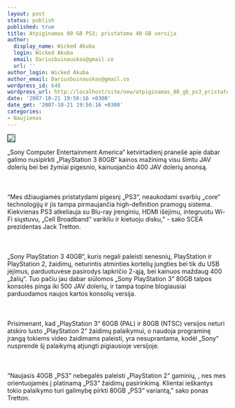 ```yaml
---
layout: post
status: publish
published: true
title: Atpiginamas 80 GB PS3; pristatoma 40 GB versija
author:
  display_name: Wicked Akuba
  login: Wicked Akuba
  email: Dariusbuinauskas@gmail.co
  url: ''
author_login: Wicked Akuba
author_email: Dariusbuinauskas@gmail.co
wordpress_id: 648
wordpress_url: http://localhost/site/new/atpiginamas_80_gb_ps3_pristatoma_40_gb_versija/
date: '2007-10-21 19:56:16 +0300'
date_gmt: '2007-10-21 19:56:16 +0300'
categories:
- Naujienos
---
```

<div class="imgright"><img src="http://www.shop4giftsonline.co.uk/USERIMAGES/ps3black.jpg" border="1"></div>
<p>„Sony Computer Entertainment America“ ketvirtadienį pranešė apie dabar galimo nusipirkti „PlayStation 3 80GB“ kainos mažinimą visu šimtu JAV dolerių bei bei žymiai pigesnio, kainuojančio 400 JAV dolerių anonsą.<br />
<br><br />
<br>“Mes džiaugiamės pristatydami pigesnį „PS3“, neaukodami svarbių „core“ technologijų ir jis tampa pirmaujančia high-definition pramogų sistema. Kiekvienas PS3 atkeliauja su Blu-ray įrenginiu, HDMI išėjimu,  integruotu Wi-Fi siųstuvu, „Cell Broadband“ varikliu ir kietuoju disku,”  - sako SCEA prezidentas Jack Tretton.<br />
<br><br />
<br>„Sony PlayStation 3 40GB“, kuris negali paleisti senesnių, PlayStation ir PlayStation 2, žaidimų, neturintis atminties kortelių jungties bei tik du USB įėjimus, parduotuvėse pasirodys lapkričio 2-ąją, bei kainuos maždaug 400 „žalių“. Tuo pačiu jau dabar siūlomos „Sony PlayStation 3“ 80GB talpos konsolės pinga iki 500 JAV dolerių, ir tampa topine blogiausiai parduodamos naujos kartos konsolių versija.<br />
<br><br />
<br>Prisimenant, kad „PlayStation 3“ 60GB (PAL) ir 80GB (NTSC) versijos neturi atskiro lusto „PlayStation 2“ žaidimų palaikymui, o naudoja programinę įrangą tokiems video žaidimams paleisti, yra nesuprantama, kodėl „Sony“ nusprendė šį palaikymą atjungti pigiausioje versijoje.<br />
<br><br />
<br>“Naujasis 40GB „PS3“ nebegalės paleisti „PlayStation 2“ gaminių, , nes mes orientuojamės į platinamą „PS3“ žaidimų pasirinkimą. Klientai ieškantys tokio palaikymo turi galimybę pirkti 80GB „PS3“ variantą,” sako ponas Tretton.<br />
<br></p>
